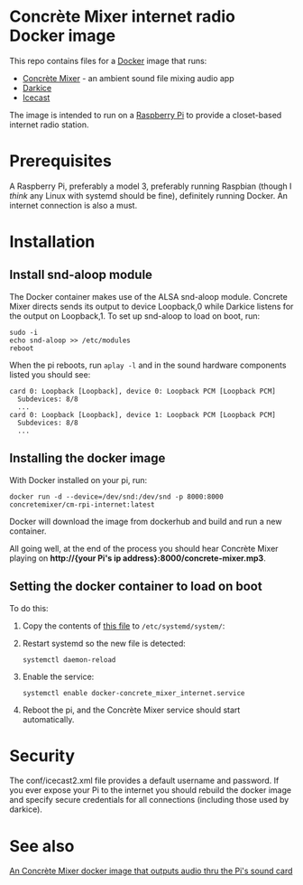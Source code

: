 # Concrète Mixer internet radio Docker image

This repo contains files for a [Docker](https://www.docker.com/) image that runs:
- [Concrète Mixer](https://github.com/concrete-mixer/concrete-mixer) - an ambient sound file mixing audio app
- [Darkice](http://www.darkice.org)
- [Icecast](https://icecast.org)

The image is intended to run on a [Raspberry Pi](https://www.raspberrypi.org/) to provide a closet-based internet radio station.

# Prerequisites

A Raspberry Pi, preferably a model 3, preferably running Raspbian (though I _think_ any Linux with systemd should be fine), definitely running Docker. An internet connection is also a must.

# Installation

## Install snd-aloop module

The Docker container makes use of the ALSA snd-aloop module. Concrete Mixer directs sends its output to device Loopback,0 while Darkice listens for the output on Loopback,1. To set up snd-aloop to load on boot, run:

    sudo -i
    echo snd-aloop >> /etc/modules
    reboot

When the pi reboots, run `aplay -l` and in the sound hardware components listed you should see:

    card 0: Loopback [Loopback], device 0: Loopback PCM [Loopback PCM]
      Subdevices: 8/8
      ...
    card 0: Loopback [Loopback], device 1: Loopback PCM [Loopback PCM]
      Subdevices: 8/8
      ...

## Installing the docker image

With Docker installed on your pi, run:

    docker run -d --device=/dev/snd:/dev/snd -p 8000:8000 concretemixer/cm-rpi-internet:latest

Docker will download the image from dockerhub and build and run a new container.

All going well, at the end of the process you should hear Concrète Mixer playing on __http://{your Pi's ip address}:8000/concrete-mixer.mp3__.

## Setting the docker container to load on boot

To do this:

1. Copy the contents of [this file](https://raw.githubusercontent.com/concrete-mixer/cm-rpi-docker-internet/master/docker-concrete_mixer_internet.service) to `/etc/systemd/system/`:

2. Restart systemd so the new file is detected:

    `systemctl daemon-reload`

3. Enable the service:

    `systemctl enable docker-concrete_mixer_internet.service`

4. Reboot the pi, and the Concrète Mixer service should start automatically.

# Security

The conf/icecast2.xml file provides a default username and password. If you ever expose your Pi to the internet you should rebuild the docker image and specify secure credentials for all connections (including those used by darkice).

# See also

[An Concrète Mixer docker image that outputs audio thru the Pi's sound card](https://github.com/concrete-mixer/cm-rpi-docker-dac)
